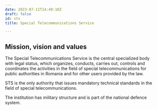 ```yaml
---
date: 2023-07-11T14:49:10Z
draft: false
id: sts
title: Special Telecommunications Service

---
```


## Mission, vision and values

The Special Telecommunications Service is the central specialized body with legal status, which organizes, conducts, carries out, controls and coordinates the activities in the field of special telecommunications for public authorities in Romania and for other users provided by the law.

STS  is the only authority that issues mandatory technical standards in the field of special telecommunications.

The institution has military structure and is part of the national defence system.